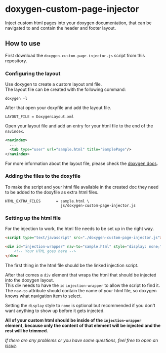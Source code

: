 # doxygen-custom-page-injector
Inject custom html pages into your doxygen documentation, that can be navigated to and contain the header and footer layout.

## How to use

First download the `doxygen-custom-page-injector.js` script from this repository. 

### Configuring the layout
Use doxygen to create a custom layout xml file.  
The layout file can be created with the following command:
```
doxygen -l
```

After that open your doxyfile and add the layout file.
```
LAYOUT_FILE = DoxygenLayout.xml
```

Open your layout file and add an entry for your html file to the end of the `navindex`.
``` xml
<navindex>
  ...
  <tab type="user" url="sample.html" title="SamplePage"/>
</navindex>
```

For more information about the layout file, please check the [doxygen docs](https://www.doxygen.nl/manual/customize.html#layout).

### Adding the files to the doxyfile
To make the script and your html file available in the created doc they need to be added to the doxyfile as extra html files.

```
HTML_EXTRA_FILES       = sample.html \
                         js/doxygen-custom-page-injector.js
```

### Setting up the html file
For the injection to work, the html file needs to be set up in the right way.

``` html
<script type="text/javascript" src="./doxygen-custom-page-injector.js"></script>

<div id="injection-wrapper" nav-to="sample.html" style="display: none;">
    <!-- Your HTML goes here -->
</div>
```

The first thing in the html file should be the linked injection script.  

After that comes a `div` element that wraps the html that should be injected into the doxygen layout.  
This div needs to have the `id` `injection-wrapper` to allow the script to find it.  
The `nav-to` attribute should contain the name of your html file, so doxygen knows what navigation item to select.  

Setting the `display` style to `none` is optional but recommended if you don't want anything to show up before it gets injected.

**All of your custom html should be inside of the `injection-wrapper` element, because only the content of that element will be injected and the rest will be trimmed.**

*If there are any problems or you have some questions, feel free to open an [issue](https://github.com/basicx-StrgV/doxygen-custom-page-injector/issues).*
